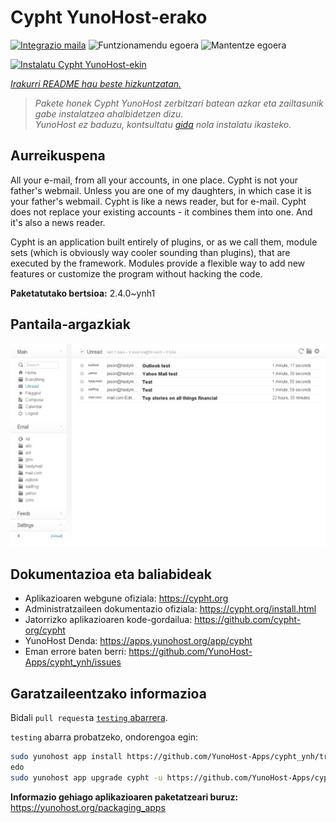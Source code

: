 <!--
Ohart ongi: README hau automatikoki sortu da <https://github.com/YunoHost/apps/tree/master/tools/readme_generator>ri esker
EZ editatu eskuz.
-->

# Cypht YunoHost-erako

[![Integrazio maila](https://dash.yunohost.org/integration/cypht.svg)](https://ci-apps.yunohost.org/ci/apps/cypht/) ![Funtzionamendu egoera](https://ci-apps.yunohost.org/ci/badges/cypht.status.svg) ![Mantentze egoera](https://ci-apps.yunohost.org/ci/badges/cypht.maintain.svg)

[![Instalatu Cypht YunoHost-ekin](https://install-app.yunohost.org/install-with-yunohost.svg)](https://install-app.yunohost.org/?app=cypht)

*[Irakurri README hau beste hizkuntzatan.](./ALL_README.md)*

> *Pakete honek Cypht YunoHost zerbitzari batean azkar eta zailtasunik gabe instalatzea ahalbidetzen dizu.*  
> *YunoHost ez baduzu, kontsultatu [gida](https://yunohost.org/install) nola instalatu ikasteko.*

## Aurreikuspena

All your e-mail, from all your accounts, in one place. Cypht is not your father's webmail. Unless you are one of my daughters, in which case it is your father's webmail. Cypht is like a news reader, but for e-mail. Cypht does not replace your existing accounts - it combines them into one. And it's also a news reader.

Cypht is an application built entirely of plugins, or as we call them, module sets (which is obviously way cooler sounding than plugins), that are executed by the framework. Modules provide a flexible way to add new features or customize the program without hacking the code.


**Paketatutako bertsioa:** 2.4.0~ynh1

## Pantaila-argazkiak

![Cypht(r)en pantaila-argazkia](./doc/screenshots/cypht_shot1.png)

## Dokumentazioa eta baliabideak

- Aplikazioaren webgune ofiziala: <https://cypht.org>
- Administratzaileen dokumentazio ofiziala: <https://cypht.org/install.html>
- Jatorrizko aplikazioaren kode-gordailua: <https://github.com/cypht-org/cypht>
- YunoHost Denda: <https://apps.yunohost.org/app/cypht>
- Eman errore baten berri: <https://github.com/YunoHost-Apps/cypht_ynh/issues>

## Garatzaileentzako informazioa

Bidali `pull request`a [`testing` abarrera](https://github.com/YunoHost-Apps/cypht_ynh/tree/testing).

`testing` abarra probatzeko, ondorengoa egin:

```bash
sudo yunohost app install https://github.com/YunoHost-Apps/cypht_ynh/tree/testing --debug
edo
sudo yunohost app upgrade cypht -u https://github.com/YunoHost-Apps/cypht_ynh/tree/testing --debug
```

**Informazio gehiago aplikazioaren paketatzeari buruz:** <https://yunohost.org/packaging_apps>
